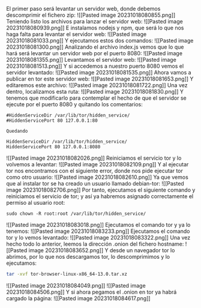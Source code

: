 El primer paso será levantar un servidor web, donde debemos descomprimir el fichero zip:
![[Pasted image 20231018080855.png]]
Teniendo listo los archivos para lanzar el servidor web:
![[Pasted image 20231018080939.png]]
E instalamos nodejs y npm, que será lo que nos haga falta para levantar el servidor web:
![[Pasted image 20231018081033.png]]
Y ejecutamos estos dos comandos:
![[Pasted image 20231018081300.png]]
Analizando el archivo index.js vemos que lo que hará será levantar un servidor web por el puerto 8080:
![[Pasted image 20231018081355.png]]
Levantamos el servidor web:
![[Pasted image 20231018081513.png]]
Y si accedemos a nuestro puerto 8080 vemos el servidor levantado:
![[Pasted image 20231018081535.png]]
Ahora vamos a publicar en tor este servidor web:
![[Pasted image 20231018081653.png]]
Y editaremos este archivo:
![[Pasted image 20231018081722.png]]
Una vez dentro, localizamos esta ruta:
![[Pasted image 20231018081830.png]]
Y tenemos que modificarlo para contemplar el hecho de que el servidor se ejecute por el puerto 8080 y quitando los comentarios:
```
#HiddenServiceDir /var/lib/tor/hidden_service/
#HiddenServicePort 80 127.0.0.1:80

Quedando

HiddenServiceDir /var/lib/tor/hidden_service/
HiddenServicePort 80 127.0.0.1:8080
```
![[Pasted image 20231018082026.png]]
Reiniciamos el servicio tor y lo volvemos a levantar:
![[Pasted image 20231018082109.png]]
Y al ejecutar tor nos encontramos con el siguiente error, donde nos pide ejecutar tor como otro usuario:
![[Pasted image 20231018082610.png]]
Ya que vemos que al instalar tor se ha creado un usuario llamado debian-tor:
![[Pasted image 20231018082706.png]]
Por tanto, ejecutamos el siguiente comando y reiniciamos el servicio de tor; y así ya habremos asignado correctamente el permiso al usuario root:
```
sudo chown -R root:root /var/lib/tor/hidden_service/
```
![[Pasted image 20231018083018.png]]
Ejecutamos el comando tor y ya lo tenemos:
![[Pasted image 20231018083233.png]]
Ejecutamos el comando tor y lo vemos levantado:
![[Pasted image 20231018083322.png]]
Una vez hecho todo lo anterior, leemos la dirección .onion del fichero hostname:
![[Pasted image 20231018083652.png]]
Y desde un navegador tor lo abrimos, por lo que nos descargamos tor, lo descomprimimos y lo ejecutamos:
```bash
tar -xvf tor-browser-linux-x86_64-13.0.tar.xz
```
![[Pasted image 20231018084049.png]]
![[Pasted image 20231018084506.png]]
Y si ahora pegamos el .onion en tor ya habrá cargado la página:
![[Pasted image 20231018084617.png]]


